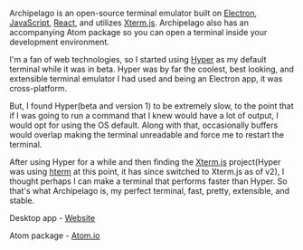 Archipelago is an open-source terminal emulator built on [Electron](https://electronjs.org/), [JavaScript](https://www.ecma-international.org/publications/standards/Ecma-262.htm), [React](https://reactjs.org/), and utilizes [Xterm.js](https://github.com/xtermjs/xterm.js). Archipelago also has an accompanying Atom package so you can open a terminal inside your development environment.

I'm a fan of web technologies, so I started using
[Hyper](https://github.com/zeit/hyper) as my default terminal while it was in beta.
Hyper was by far the coolest, best looking, and extensible terminal emulator I had used and being an Electron app, it was cross-platform.

But, I found Hyper(beta and version 1) to be extremely slow, to the point that if I was going to run a command that I knew would have a lot of output, I would opt for using the OS default. Along with that, occasionally buffers would overlap making the terminal unreadable and force me to restart the terminal.

After using Hyper for a while and then finding the [Xterm.js](https://xtermjs.org/) project(Hyper was using [hterm](https://github.com/chromium/hterm) at this point, it has since switched to Xterm.js as of v2), I thought perhaps I can make a terminal that performs faster than Hyper. So that's what Archipelago is, my perfect terminal, fast, pretty, extensible, and stable.


Desktop app - [Website](https://archipelago.dev)

Atom package - [Atom.io](https://atom.io/packages/archipelago)
